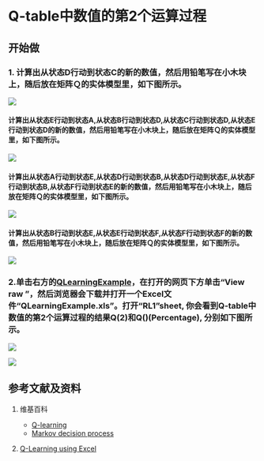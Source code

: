 # Q-table中数值的第2个运算过程

## 开始做

### 1. 计算出从状态D行动到状态C的新的数值，然后用铅笔写在小木块上，随后放在矩阵Ｑ的实体模型里，如下图所示。

![](/images/强化学习/Q-Learning的基本原理/Q-table中数值的第2个运算过程/1a1.jpg)

#### 计算出从状态E行动到状态A,从状态B行动到状态D,从状态C行动到状态D,从状态E行动到状态D的新的数值，然后用铅笔写在小木块上，随后放在矩阵Ｑ的实体模型里，如下图所示。

![](/images/强化学习/Q-Learning的基本原理/Q-table中数值的第2个运算过程/1a2.jpg)

#### 计算出从状态A行动到状态E,从状态D行动到状态B,从状态D行动到状态E,从状态F行动到状态B,从状态F行动到状态E的新的数值，然后用铅笔写在小木块上，随后放在矩阵Ｑ的实体模型里，如下图所示。

![](/images/强化学习/Q-Learning的基本原理/Q-table中数值的第2个运算过程/1a3.jpg)

#### 计算出从状态B行动到状态E,从状态E行动到状态F,从状态F行动到状态F的新的数值，然后用铅笔写在小木块上，随后放在矩阵Ｑ的实体模型里，如下图所示。

![](/images/强化学习/Q-Learning的基本原理/Q-table中数值的第2个运算过程/1a4.jpg)

### 2.单击右方的[QLearningExample](https://github.com/quanbinn/learn-dl-the-experimental-way/blob/master/issues%2Bhistory/excel/QLearningExample.xls)，在打开的网页下方单击“View raw ”，然后浏览器会下载并打开一个Excel文件“QLearningExample.xls”。打开“RL1”sheet, 你会看到Q-table中数值的第2个运算过程的结果Q(2)和Q()(Percentage), 分别如下图所示。

![](/images/强化学习/Q-Learning的基本原理/Q-table中数值的第2个运算过程/Q2-1.png)

![](/images/强化学习/Q-Learning的基本原理/Q-table中数值的第2个运算过程/Q2-2.png)

## 参考文献及资料

1. 维基百科
	- [Q-learning](https://en.wikipedia.org/wiki/Q-learning) 
	- [Markov decision process](https://en.wikipedia.org/wiki/Markov_decision_process) 

1. [Q-Learning using Excel](https://people.revoledu.com/kardi/tutorial/ReinforcementLearning/Q-Learning-Excel.htm)